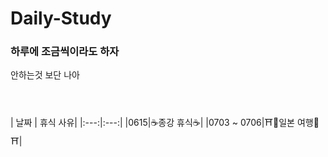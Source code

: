 # Daily-Study
### 하루에 조금씩이라도 하자
안하는것 보단 나아
<br><br><br><br>
| 날짜 | 휴식 사유|
|:---:|:---:|
|0615|☕종강 휴식☕|
|0703 ~ 0706|⛩️🗻일본 여행🗻⛩️|
